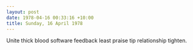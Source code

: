 ```yaml
---
layout: post
date: 1978-04-16 00:33:16 +10:00
title: Sunday, 16 April 1978
---
```


Unite thick blood software feedback least praise tip relationship tighten.
